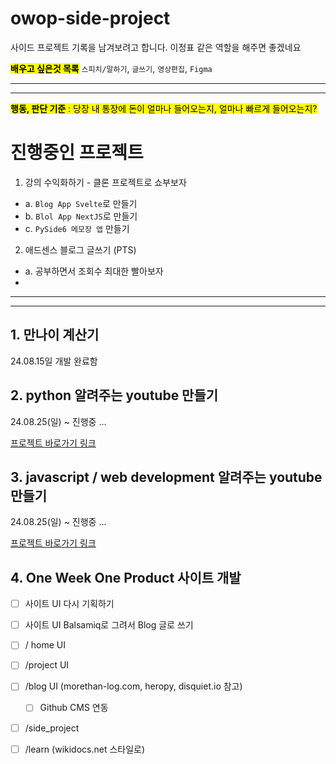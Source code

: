 # owop-side-project

사이드 프로젝트 기록을 남겨보려고 합니다. 
이정표 같은 역할을 해주면 좋겠네요

<mark>**배우고 싶은것 목록**</mark>
`스피치/말하기`, `글쓰기`, `영상편집`, `Figma`

***
***
<mark>**행동, 판단 기준** : 당장 내 통장에 돈이 얼마나 들어오는지, 얼마나 빠르게 들어오는지?</mark>

# 진행중인 프로젝트
1. 강의 수익화하기 - 클론 프로젝트로 쇼부보자
  - a. `Blog App Svelte`로 만들기
  - b. `Blol App NextJS`로 만들기 
  - c. `PySide6 메모장 앱` 만들기
2. 애드센스 블로그 글쓰기 (PTS)
  - a. 공부하면서 조회수 최대한 빨아보자
  -  
***
***

## 1. 만나이 계산기
24.08.15일 개발 완료함

## 2. python 알려주는 youtube 만들기
24.08.25(일) ~  진행중 ...

[프로젝트 바로가기 링크](https://github.com/oneweekoneproduct/owop-side-project/blob/main/python/README.md)

## 3. javascript / web development 알려주는 youtube 만들기
24.08.25(일) ~  진행중 ...

[프로젝트 바로가기 링크](https://github.com/oneweekoneproduct/owop-side-project/blob/main/web-development/README.md)



## 4. One Week One Product 사이트 개발

- [ ] 사이트 UI 다시 기획하기
- [ ] 사이트 UI Balsamiq로 그려서 Blog 글로 쓰기
- [ ] / home UI
- [ ] /project UI
- [ ] /blog UI (morethan-log.com, heropy, disquiet.io 참고)
  - [ ] Github CMS 연동
- [ ] /side_project
- [ ] /learn (wikidocs.net 스타일로)


